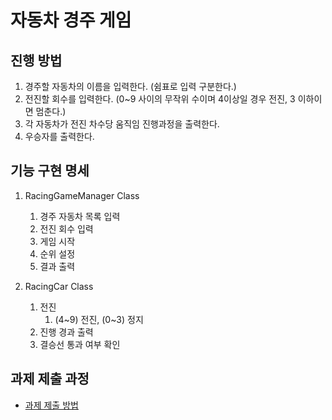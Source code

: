 # 자동차 경주 게임
## 진행 방법
1. 경주할 자동차의 이름을 입력한다. (쉼표로 입력 구분한다.)
2. 전진할 회수를 입력한다. (0~9 사이의 무작위 수이며 4이상일 경우 전진, 3 이하이면 멈춘다.)
3. 각 자동차가 전진 차수당 움직임 진행과정을 출력한다.
4. 우승자를 출력한다.

## 기능 구현 명세
1. RacingGameManager Class
    1. 경주 자동차 목록 입력
    2. 전진 회수 입력
    3. 게임 시작
    4. 순위 설정
    5. 결과 출력

2. RacingCar Class
    1. 전진
        1. (4~9) 전진, (0~3) 정지
    2. 진행 경과 출력
    3. 결승선 통과 여부 확인

## 과제 제출 과정
* [과제 제출 방법](https://github.com/next-step/nextstep-docs/tree/master/precourse)
